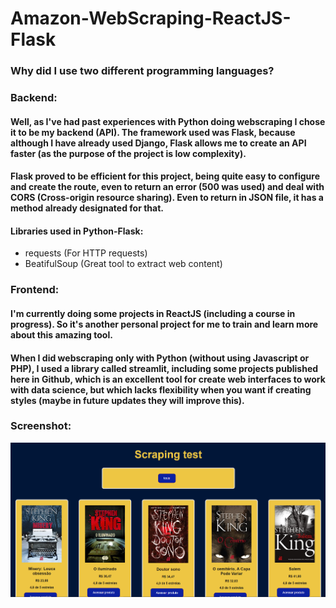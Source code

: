 # Amazon-WebScraping-ReactJS-Flask

### Why did I use two different programming languages?

### Backend:

#### Well, as I've had past experiences with Python doing webscraping I chose it to be my backend (API). The framework used was Flask, because although I have already used Django, Flask allows me to create an API faster (as the purpose of the project is low complexity).

#### Flask proved to be efficient for this project, being quite easy to configure and create the route, even to return an error (500 was used) and deal with CORS (Cross-origin resource sharing). Even to return in JSON file, it has a method already designated for that.

#### Libraries used in Python-Flask:

- requests (For HTTP requests)
- BeatifulSoup (Great tool to extract web content)

### Frontend:

#### I'm currently doing some projects in ReactJS (including a course in progress). So it's another personal project for me to train and learn more about this amazing tool.

#### When I did webscraping only with Python (without using Javascript or PHP), I used a library called streamlit, including some projects published here in Github, which is an excellent tool for create web interfaces to work with data science, but which lacks flexibility when you want if creating styles (maybe in future updates they will improve this).


### Screenshot:

![project](./print.png)
